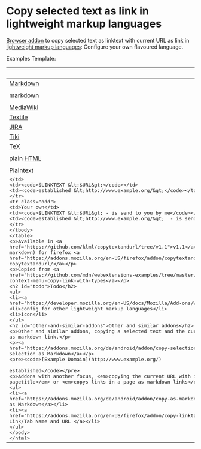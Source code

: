 # Copy selected text as link in lightweight markup languages


[Browser addon](https://developer.mozilla.org/en-US/docs/Mozilla/Add-ons) to copy selected text as linktext with current URL as link in [lightweight markup languages](https://en.wikipedia.org/wiki/Lightweight_markup_language):
Configure your own flavoured language.

Examples Template:


|               | Template             | Result                                        |
| ------------- |----------------------| ----------------------------------------------|
| [Markdown](https://daringfireball.net/projects/markdown/syntax#link) | `[$LINKTEXT]($URL)`  | ```[established](http://www.example.org/)```  |
| markdown      | `[$LINKTEXT]($URL "$TITLE")`  | ```[established](http://example.org/ "Example Domain")```  |
| [MediaWiki](https://www.mediawiki.org/wiki/Help:Links#External_links)     | `[$URL $LINKTEXT]`   | ```[http://www.example.org/ established]```   |
| [Textile](https://textile-lang.com/doc/links)       | `"$LINKTEXT":$URL`   | ```"established":http://www.example.org/```   |
| [JIRA](https://jira.atlassian.com/secure/WikiRendererHelpAction.jspa?section=links) | `[$LINKTEXT\|$URL]`   | ```[established\|http://www.example.org/]```   |
| [Tiki](https://doc.tiki.org/Wiki-Syntax-Links)          | `[$URL\|$LINKTEXT]`   | ```[http://www.example.org/\|established]```   |
| [TeX](https://www.tug.org/applications/hyperref/manual.html#x1-20001)           | `\href{$URL}{$LINKTEXT}`     | ```\href{http://www.example.org/}{established}```   |
| plain [HTML](https://www.w3schools.com/html/html_links.asp)    | `<a href="$URL">$LINKTEXT</a>`     | ```<a href="http://www.example.org/">established</a>```   |
| Plaintext     | `$LINKTEXT $URL`     | ```established http://www.example.org/```   |
| <Plaintext>   | `$LINKTEXT <$URL>`   | ```established <http://www.example.org/>```   |
| Your own      | `$LINKTEXT <$URL> - is send to you by me`   | ```established <http://www.example.org/>  - is send to you by me```   |


Available in [v1.1](https://github.com/klml/copytextandurl/tree/v1.1) (only markdown) for firefox [addons.mozilla.org copytextandurl/](https://addons.mozilla.org/en-US/firefox/addon/copytextandurl/)


Copied from [webextensions-examples context-menu-copy-link-with-types](https://github.com/mdn/webextensions-examples/tree/master/context-menu-copy-link-with-types)

## Todo

* [Shortcut](https://developer.mozilla.org/en-US/docs/Mozilla/Add-ons/WebExtensions/manifest.json/commands)
* config for other lightweight markup languages
* icon

## Other and similar addons

Other and similar addons, copying a selected text and the current URL as markdown link.

[Copy Selection as Markdown](https://addons.mozilla.org/de/android/addon/copy-selection-as-markdown/)

```
[Example Domain](http://www.example.org/)

established
```

Addons with another focus, _copying the current URL with its pagetitle_ or _copys links in a page as markdown links_.

* [Copy as Markdown](https://addons.mozilla.org/de/android/addon/copy-as-markdown/)
* [Copy Link/Tab Name and URL ](https://addons.mozilla.org/en-US/firefox/addon/copy-linktab-name-and-url/)
